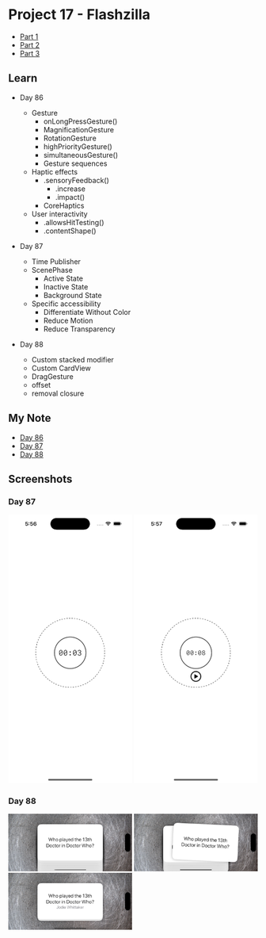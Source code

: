 # Project 17 - Flashzilla

- [Part 1](https://www.hackingwithswift.com/100/swiftui/86)
- [Part 2](https://www.hackingwithswift.com/100/swiftui/87)
- [Part 3](https://www.hackingwithswift.com/100/swiftui/88)

## **Learn**

- Day 86
    - Gesture
        - onLongPressGesture()
        - MagnificationGesture
        - RotationGesture
        - highPriorityGesture()
        - simultaneousGesture()
        - Gesture sequences
    - Haptic effects
        - .sensoryFeedback()
            - .increase
            - .impact()
        - CoreHaptics
    - User interactivity
        - .allowsHitTesting()
        - .contentShape()
        
- Day 87
    - Time Publisher
    - ScenePhase
        - Active State
        - Inactive State
        - Background State
    - Specific accessibility
        - Differentiate Without Color
        - Reduce Motion
        - Reduce Transparency
        
- Day 88
    - Custom stacked modifier
    - Custom CardView
    - DragGesture
    - offset
    - removal closure
    
    
## **My Note**

- [Day 86](https://hsiangdev.notion.site/Day-86-Project-17-part-1-Flashzilla-100DaysOfSwiftUI-86be9502c1714968952afb5da82d79ce?pvs=4)
- [Day 87](https://hsiangdev.notion.site/Day-87-Project-17-Part-2-Flashzilla-100DaysOfSwiftUI-75d0aad922d14bbf89b9465de576fd67?pvs=4)
- [Day 88](https://hsiangdev.notion.site/Day-88-Project-17-part-3-Flashzilla-100DaysOfSwiftUI-f9d0bdf3e1ba42d4a695801aa975e20f?pvs=4)

## Screenshots

### Day 87

<div>
    <img src="Screenshots/day87-Flashzilla-1.png" width="250">
    <img src="Screenshots/day87-Flashzilla-2.png" width="250">
</div>

### Day 88

<div>
    <img src="Screenshots/day88-Flashzilla-1.png" width="250">
    <img src="Screenshots/day88-Flashzilla-2.png" width="250">
    <img src="Screenshots/day88-Flashzilla-3.png" width="250">
</div>
  
